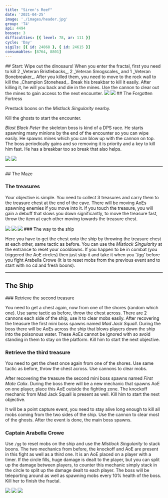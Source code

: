 ```yaml
---
title: "Siren's Reef"
date: '2021-04-25'
image: './images/header.jpg'
group: 'T4'
api: 4494
bosses: 3
difficulties: [{ level: 78, ar: 111 }]
cycle: 'Day'
sigils: [{ id: 24868 }, { id: 24615 }]
consumables: [8764, 8801]
---
```


<Grid>
<GridItem sm="12">
## Start: Wipe out the dinosaurs!
When you enter the fractal, first you need to kill 2 _Veteran Bristlebacks_, 2 _Veteran Smogscales_ and 1 _Veteran Bonebreaker_. After you killed them, you need to move to the rock wall to kill the _Champion Stonehead_. Break his breakbar to kill it easily. After killing it, he will <Condition name="Fear"/> you back and die in the mines. Use the cannon to clear out the mines to gain access to the next encounter.
</GridItem>

<GridItem sm="6">
<Image src="./images/sirens_mountains.jpg" caption="Scenery"/>
</GridItem> 
<GridItem sm="6">  
<Image src="./images/sirens_shipwreck.jpg" caption="The Shipwreck"/>
</GridItem>

<GridItem sm="12"> 
## The Forgotten Fortress

Prestack boons on the _Mistlock Singularity_ nearby.

Kill the ghosts to start the encounter.

_Blast Black Peter_ the skeleton boss is kind of a DPS race. He starts spawning many minions by the end of the encounter so you can wipe easily. He spawns mines which you can blow up with the cannon on top. The boss periodically gains <Boon name="Swiftness"/> <Boon name="Protection"/> and <Boon name="Stability"/> so removing it is priority and a key to kill him fast. He has a breakbar too so break that also helps.
</GridItem>

<GridItem sm="6">
<Image src="./images/sirens_blasting_black_peter.jpg" caption="Ghosts of the fortress"/>
</GridItem> 
<GridItem sm="6">   
<Image src="./images/sirens_way_to_cave.jpg" caption="The way to the Maze"/>
</GridItem>

</Grid>

---

<Grid>
<GridItem sm="12">
## The Maze  
  
### The treasures

Your objective is simple. You need to collect 3 treasures and carry them to the treasure chest at the end of the cave. There will be moving AoEs spawning enemies if you move into it. If you touch the treasure, you will gain a debuff that slows you down significantly, to move the treasure fast, throw the item at each other moving towards the treasure chest.
</GridItem>

<GridItem sm="6">
<Image src="./images/sirens_cursed_treasure.jpg" caption="The revealing AoE"/>
</GridItem>

<GridItem sm="6">
<Image src="./images/sirens_cursed_treasure_sack.jpg" caption="The cursed treasure"/>
</GridItem>

<GridItem sm="6">
<Image src="./images/sirens_cursed_chest.jpg" caption="The treasure chest"/>
</GridItem>

<GridItem sm="6">  
### The way to the ship
  
Here you have to get the chest onto the ship by throwing the treasure chest at each other, same tactic as before. You can use the _Mistlock Singularity_ at the entrance to reset your cooldowns. If you happen to be in combat (you triggered the AoE circles) then just skip it and take it when you '/gg' before you fight Arabella Crowe (it is to reset mobs from the previous event and to start with no cd and fresh boons).
</GridItem>


</Grid>

---

## The Ship

<Grid>
<GridItem sm="6">
### Retrieve the second treasure

You need to get a chest again, now from one of the shores (random which one). Use same tactic as before, throw the chest across. There are 2 cannons each side of the ship, use it to clear mobs easily. After recovering the treasure the first mini boss spawns named _Mad Jack Squall_. During the boss there will be AoEs across the ship that blows players down the ship into the poisonous water. These AoEs cannot be ignored with <Boon name="Stability"> so avoid standing in them to stay on the platform. Kill him to start the next objective.

### Retrieve the third treasure

You need to get the chest once again from one of the shores. Use same tactic as before, throw the chest across. Use cannons to clear mobs.

After recovering the treasure the second mini boss spawns named _First Mate Calix_. During the boss there will be a new mechanic that spawns AoE on one player, place this AoE outside the fighting zone. The knockoff mechanic from Mad Jack Squall is present as well. Kill him to start the next objective.

It will be a point capture event, you need to stay alive long enough to kill all mobs coming from the two sides of the ship. Use the cannon to clear most of the ghosts. After the event is done, the main boss spawns.

### Captain Arabella Crowe

Use `/gg` to reset mobs on the ship and use the _Mistlock Singularity_ to stack boons. The two mechanics from before, the knockoff and AoE are present in this fight as well as a third one. It is an AoE placed on a player with a timer. If the circle fills, huge damage is dealt to the player, but you can split up the damage between players, to counter this mechanic simply stack in the circle to split up the damage dealt to each player. The boss will be teleporting around as well as spawning mobs every 10% health of the boss. Kill her to finish the fractal.

</GridItem>

<GridItem sm="6">
<Image src="./images/sirens_ship.jpg" caption="The ship"/>
<Image src="./images/sirens_mad_jack_squall.jpg" caption="Mad Jack Squall"/>
<Image src="./images/sirens_first_mate_calix.jpg" caption="First Mate Calix"/>
</GridItem>

</Grid>
